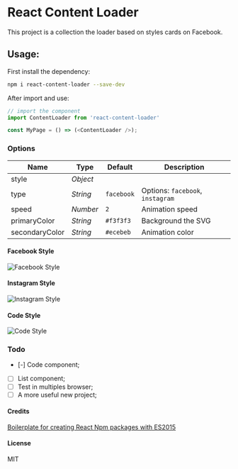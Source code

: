 # React Content Loader

This project is a collection the loader based on styles cards on Facebook.

## Usage: 

First install the dependency:
```sh
npm i react-content-loader --save-dev
```

After import and use:
```js
// import the component
import ContentLoader from 'react-content-loader'

const MyPage = () => (<ContentLoader />);
```

### Options

| Name | Type | Default | Description |
|---|---|---|---|
| style | _Object_ |  |  |
| type | _String_ | `facebook` | Options: `facebook`, `instagram` |
| speed | _Number_ | `2` | Animation speed |
| primaryColor | _String_ | `#f3f3f3` | Background the SVG | 
| secondaryColor | _String_ | `#ecebeb` | Animation color | 

#### Facebook Style
![Facebook Style](https://cloud.githubusercontent.com/assets/4838076/22555575/3a90ecee-e94b-11e6-97df-8054e7297bd8.gif)

#### Instagram Style
![Instagram Style](https://cloud.githubusercontent.com/assets/4838076/22555637/749f9e26-e94b-11e6-84ff-83cd415c1eb9.gif)

#### Code Style
![Code Style](https://cloud.githubusercontent.com/assets/4838076/22555473/effa54c2-e94a-11e6-9128-9b608bcc69d9.gif)

### Todo
- [-] Code component;
- [ ] List component;
- [ ] Test in multiples browser;
- [ ] A more useful new project;

#### Credits

[Boilerplate for creating React Npm packages with ES2015](https://github.com/juliancwirko/react-npm-boilerplate)

#### License

MIT
